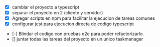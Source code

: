 - [x] cambiar el proyecto a typescript
- [x] separar el proyecto en 2 (cliente y servidor)
- [x] Agregar scripts en npm para facilitar la ejecucion de tareas comunes
- [x] configurar jest para ejecucion directa de codigo typescript
- [-]  Blindar el codigo con pruebas e2e para poder refactorizarlo.
- []  juntar todas las tareas del proyecto en un unico taskmanager


